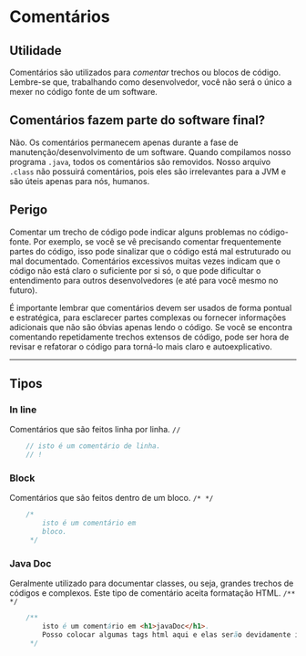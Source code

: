 # Comentários

## Utilidade
Comentários são utilizados para *comentar* trechos ou blocos de código. Lembre-se que, trabalhando como desenvolvedor, você não será o único a mexer no código fonte de um software.

## Comentários fazem parte do software final?
Não. Os comentários permanecem apenas durante a fase de manutenção/desenvolvimento de um software. Quando compilamos nosso programa `.java`, todos os comentários são removidos. Nosso arquivo `.class` não possuirá comentários, pois eles são irrelevantes para a JVM e são úteis apenas para nós, humanos.

## Perigo
Comentar um trecho de código pode indicar alguns problemas no código-fonte. Por exemplo, se você se vê precisando comentar frequentemente partes do código, isso pode sinalizar que o código está mal estruturado ou mal documentado. Comentários excessivos muitas vezes indicam que o código não está claro o suficiente por si só, o que pode dificultar o entendimento para outros desenvolvedores (e até para você mesmo no futuro).

É importante lembrar que comentários devem ser usados de forma pontual e estratégica, para esclarecer partes complexas ou fornecer informações adicionais que não são óbvias apenas lendo o código. Se você se encontra comentando repetidamente trechos extensos de código, pode ser hora de revisar e refatorar o código para torná-lo mais claro e autoexplicativo.

__________

## Tipos

### In line
Comentários que são feitos linha por linha. `//`
```java
    // isto é um comentário de linha.
    // !  
```

### Block
Comentários que são feitos dentro de um bloco. `/* */`
```java
    /* 
        isto é um comentário em
        bloco.
     */
```

### Java Doc 
Geralmente utilizado para documentar classes, ou seja, grandes trechos de códigos
e complexos. Este tipo de comentário aceita formatação HTML. `/** */`
```java
    /** 
        isto é um comentário em <h1>javaDoc</h1>.
        Posso colocar algumas tags html aqui e elas serão devidamente interpretadas.
     */
```